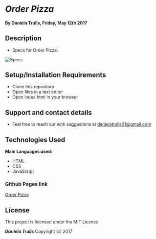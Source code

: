 
# _Order Pizza_

#### By **Daniela Trulls, Friday, May 12th 2017**

## Description

* Specs for Order Pizza:

![Specs](http://i.imgur.com/Kyl6bzZ.png)


## Setup/Installation Requirements

* Clone this repository
* Open files in a text editor
* Open index.html in your browser


## Support and contact details

* Feel free to reach out with suggestions at danielatrulls01@gmail.com
## Technologies Used

**Main Languages used:**

* HTML
* CSS
* JavaScript

### Github Pages link
[Order Pizza](https://danitlls.github.io/order-pizza/)


## License

This project is licensed under the MIT License

**_Daniela Trulls_** Copyright (c) 2017
